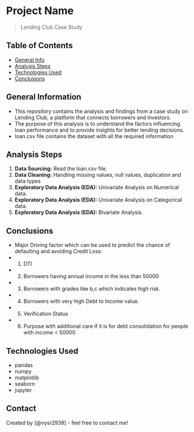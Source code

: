# Project Name
>  Lending Club Case Study



## Table of Contents
* [General Info](#general-information)
* [Analysis Steps](#analysis-steps)
* [Technologies Used](#technologies-used)
* [Conclusions](#conclusions)


<!-- You can include any other section that is pertinent to your problem -->

## General Information

- This repository contains the analysis and findings from a case study on Lending Club, a platform that connects borrowers and investors. 
- The purpose of this analysis is to understand the factors influencing loan performance and to provide insights for better lending decisions.
- loan.csv file contains the dataset with all the required information

## Analysis Steps

1. **Data Sourcing:** Read the loan.csv file.
2. **Data Cleaning:** Handling missing values, null values, duplication and data types
3. **Exploratory Data Analysis (EDA):** Univariate Analysis on Numerical data.
4. **Exploratory Data Analysis (EDA):** Univariate Analysis on Categorical data.
5. **Exploratory Data Analysis (EDA):** Bivariate Analysis.


<!-- You don't have to answer all the questions - just the ones relevant to your project. -->

## Conclusions
- Major Driving factor which can be used to predict the chance of defaulting and avoiding Credit Loss:
- 1. DTI
- 2. Borrowers having annual income in the less than 50000
- 3. Borrowers with grades like b,c which indicates high risk.
- 4. Borrowers with very high Debt to Income value.
- 5. Verification Status
- 6. Purpose with additional care if it is for debt consolidation for people with income < 50000 

<!-- You don't have to answer all the questions - just the ones relevant to your project. -->


## Technologies Used
- pandas
- numpy
- matplotlib
- seaborn
- jupyter

<!-- As the libraries versions keep on changing, it is recommended to mention the version of library used in this project -->



## Contact
Created by [@vysr2939] - feel free to contact me!


<!-- Optional -->
<!-- ## License -->
<!-- This project is open source and available under the [... License](). -->

<!-- You don't have to include all sections - just the one's relevant to your project -->